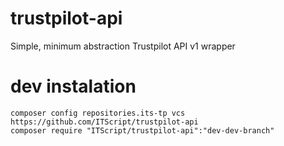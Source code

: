 # trustpilot-api
Simple, minimum abstraction Trustpilot API v1 wrapper

# dev instalation

````
composer config repositories.its-tp vcs https://github.com/ITScript/trustpilot-api
composer require "ITScript/trustpilot-api":"dev-dev-branch"
````
